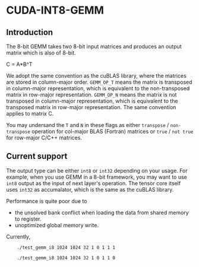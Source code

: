 # CUDA-INT8-GEMM
## Introduction
The 8-bit GEMM takes two 8-bit input matrices and produces an output matrix which is also of 8-bit.  

C = A*B^T

We adopt the same convention as the cuBLAS library, where the matrices are stored in column-major order. `GEMM_OP_T` means the matrix is transposed in column-major representation, which is equivalent to the non-transposed matrix in row-major representation. `GEMM_OP_N` means the matrix is not transposed in column-major representation, which is equivalent to the transposed matrix in row-major representation. The same convention applies to matrix C.

You may undersand the `T` and `N` in these flags as either `transpose` / `non-transpose` operation for col-major BLAS (Fortran) matrices or  `true` / `not true` for row-major C/C++ matrices.


## Current support

The output type can be either `int8` or `int32` depending on your usage. For example, when you use GEMM in a 8-bit framework, you may want to use `int8` output as the input of next layer's operation. The tensor core itself uses `int32` as accumalator, which is the same as the cuBLAS library.

Performance is quite poor due to
* the unsolved bank conflict when loading the data from shared memory to register.
* unoptimized global memory write.

Currently,
``` example cmd for int8 output:
    ./test_gemm_i8 1024 1024 32 1 0 1 1 1
```

``` example cmd for int32 output:
    ./test_gemm_i8 1024 1024 32 1 0 1 1 0
```